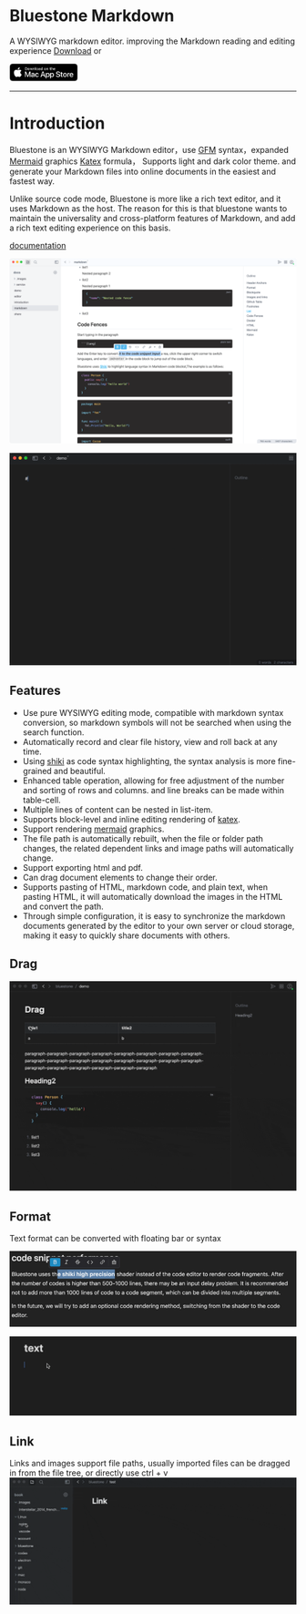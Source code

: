 # Bluestone Markdown
A WYSIWYG markdown editor. improving the Markdown reading and editing experience [Download](https://github.com/1943time/bluestone/releases/latest) or

<a href="https://apps.apple.com/us/app/bluestone-markdown/id6451391474"><img src="docs/assets/mac-store.svg" style="width:120px"/><a>

***

# Introduction

Bluestone is an WYSIWYG Markdown editor，use [GFM](https://github.github.com/gfm/) syntax，expanded [Mermaid](https://mermaid.js.org/) graphics [Katex](https://katex.org/) formula，
Supports light and dark color theme. and generate your Markdown files into online documents in the easiest and fastest way.

Unlike source code mode, Bluestone is more like a rich text editor, and it uses Markdown as the host.
The reason for this is that bluestone wants to maintain the universality and cross-platform features of Markdown,
and add a rich text editing experience on this basis.

[documentation](https://pb.bluemd.me/official/book/docs/introduction)

![](./docs/assets/d1.png)

![](./docs/assets/syntax.gif)

## Features
- Use pure WYSIWYG editing mode, compatible with markdown syntax conversion, so markdown symbols will not be searched when using the search function.
- Automatically record and clear file history, view and roll back at any time.
- Using [shiki](https://github.com/shikijs/shiki) as code syntax highlighting, the syntax analysis is more fine-grained and beautiful.
- Enhanced table operation, allowing for free adjustment of the number and sorting of rows and columns. and line breaks can be made within table-cell.
- Multiple lines of content can be nested in list-item.
- Supports block-level and inline editing rendering of [katex](https://katex.org/).
- Support rendering [mermaid](https://mermaid.js.org/) graphics.
- The file path is automatically rebuilt, when the file or folder path changes, the related dependent links and image paths will automatically change.
- Support exporting html and pdf.
- Can drag document elements to change their order.
- Supports pasting of HTML, markdown code, and plain text, when pasting HTML, it will automatically download the images in the HTML and convert the path.
- Through simple configuration, it is easy to synchronize the markdown documents generated by the editor to your own server or cloud storage, making it easy to quickly share documents with others.

## Drag
![](./docs/assets/drag.gif)

## Format

Text format can be converted with floating bar or syntax

![](./docs/assets/text.png)

![](./docs/assets/test1.gif)

## Link
Links and images support file paths, usually imported files can be dragged in from the file tree, or directly use ctrl + v
![](./docs/assets/link.gif)



